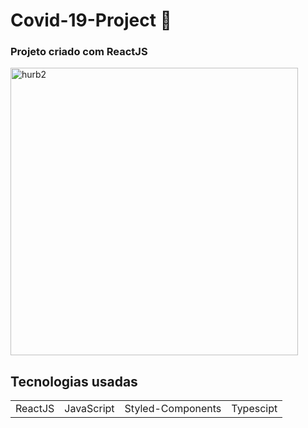 # Covid-19-Project 🦠

### Projeto criado com ReactJS 
<img width="460" alt="hurb2" src="https://user-images.githubusercontent.com/54215624/220183637-b02f738f-238b-4f5e-85d4-0dde0c0d8fa3.png">


## Tecnologias usadas

<table>
<tr>
<td>
ReactJS
</td>
  <td>
JavaScript
</td>
  <td>
Styled-Components
</td>
<td>
Typescipt
</td>
</tr>
</table>



